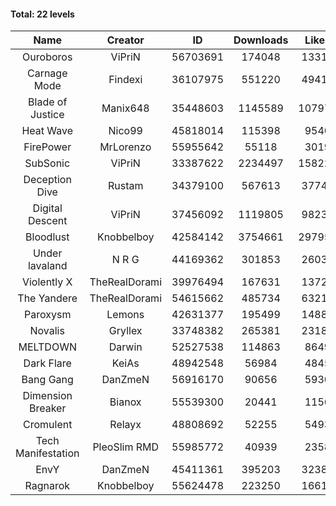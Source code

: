 #### Total: 22 levels

| Name | Creator | ID | Downloads | Likes |
|:---:|:---:|:---:|:---:|:---:|
| Ouroboros | ViPriN | 56703691 | 174048 | 13311
| Carnage Mode | Findexi | 36107975 | 551220 | 49416
| Blade of Justice | Manix648 | 35448603 | 1145589 | 107979
| Heat Wave | Nico99 | 45818014 | 115398 | 9540
| FirePower | MrLorenzo | 55955642 | 55118 | 3019
| SubSonic | ViPriN | 33387622 | 2234497 | 158220
| Deception Dive | Rustam | 34379100 | 567613 | 37746
| Digital Descent | ViPriN | 37456092 | 1119805 | 98236
| Bloodlust | Knobbelboy | 42584142 | 3754661 | 297955
| Under lavaland | N R G | 44169362 | 301853 | 26037
| Violently X | TheRealDorami | 39976494 | 167631 | 13725
| The Yandere | TheRealDorami | 54615662 | 485734 | 63213
| Paroxysm | Lemons | 42631377 | 195499 | 14883
| Novalis | Gryllex | 33748382 | 265381 | 23187
| MELTDOWN | Darwin | 52527538 | 114863 | 8649
| Dark Flare | KeiAs | 48942548 | 56984 | 4845
| Bang Gang | DanZmeN | 56916170 | 90656 | 5930
| Dimension Breaker | Bianox | 55539300 | 20441 | 1156
| Cromulent | Relayx | 48808692 | 52255 | 5493
| Tech Manifestation | PleoSlim RMD | 55985772 | 40939 | 2358
| EnvY | DanZmeN | 45411361 | 395203 | 32383
| Ragnarok | Knobbelboy | 55624478 | 223250 | 16614
